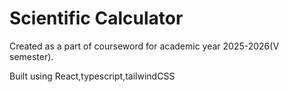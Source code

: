 # Scientific Calculator

Created as a part of courseword for academic year 2025-2026(V semester).

Built using React,typescript,tailwindCSS
